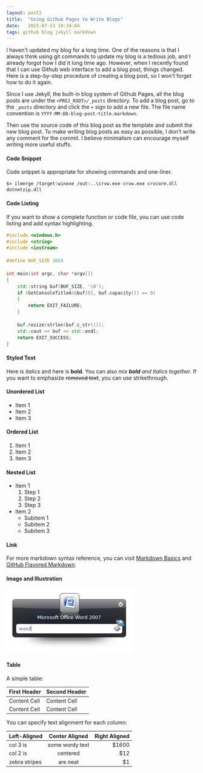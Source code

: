 ```yaml
---
layout: post2
title:  "Using Github Pages to Write Blogs"
date:   2015-07-13 10:34:04
tags: github blog jekyll markdown
---
```


I haven't updated my blog for a long time. One of the reasons is that I always think using git commands to update my blog is a tedious job, and I already forgot how I did it long time ago. However, when I recently found that I can use Github web interface to add a blog post, things changed. Here is a step-by-step procedure of creating a blog post, so I won't forget how to do it again.

Since I use Jekyll, the built-in blog system of Github Pages, all the blog posts are under the `<PROJ_ROOT>/_posts` directory. To add a blog post, go to the `_posts` directory and click the `+` sign to add a new file. The file name convention is `YYYY-MM-DD-blog-post-title.markdown`.

Then use the source code of this blog post as the template and submit the new blog post. To make writing blog posts as easy as possible, I don't write any comment for the commit. I believe minimalism can encourage myself writing more useful stuffs.

#### Code Snippet

Code snippet is appropriate for showing commands and one-liner.

```
$> ilmerge /target:winexe /out:..\crvw.exe crvw.exe crvcore.dll dotnetzip.dll
```
#### Code Listing

If you want to show a complete function or code file, you can use code listing and add syntax highlighting.

```cpp
#include <windows.h>
#include <string>
#include <iostream>

#define BUF_SIZE 1024

int main(int argc, char *argv[])
{
    std::string buf(BUF_SIZE, '\0');
    if (GetConsoleTitleA(&buf[0], buf.capacity()) == 0)
    {
        return EXIT_FAILURE;
    }

    buf.resize(strlen(buf.c_str()));
    std::cout << buf << std::endl;
    return EXIT_SUCCESS;
}
```

#### Styled Text

Here is *italics* and here is **bold**. You can also *mix __bold__ and italics together*. If you want to emphasize ~~removed text~~, you can use strikethrough.

#### Unordered List

* Item 1
* Item 2
* Item 3

#### Ordered List

1. Item 1
2. Item 2
3. Item 3

#### Nested List

* Item 1
  1. Step 1
  2. Step 2
  3. Step 3
* Item 2
  * Subitem 1
  * Subitem 2
  * Subitem 3

#### Link

For more markdown syntax reference, you can visit [Markdown Basics](https://help.github.com/articles/markdown-basics/) and [GitHub Flavored Markdown](https://help.github.com/articles/github-flavored-markdown/).

#### Image and Illustration

<img src="/assets/launchy.png" alt="Launchy" class="img-rounded img-responsive figure">

#### Table

A simple table:

First Header  | Second Header
------------- | -------------
Content Cell  | Content Cell
Content Cell  | Content Cell

You can specify text alignment for each column:

| Left-Aligned  | Center Aligned  | Right Aligned |
| :------------ |:---------------:| -------------:|
| col 3 is      | some wordy text |         $1600 |
| col 2 is      | centered        |           $12 |
| zebra stripes | are neat        |            $1 |
